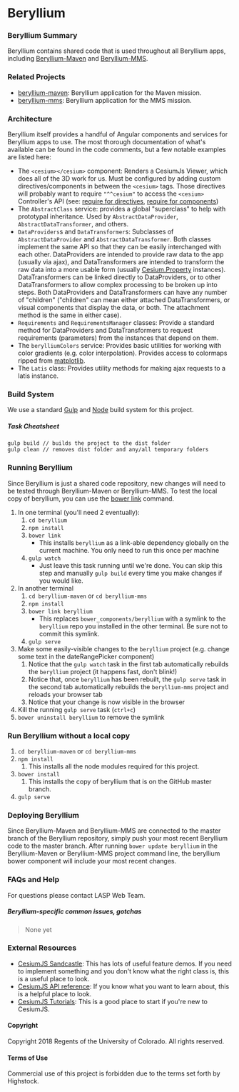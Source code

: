 # Beryllium

### Beryllium Summary

Beryllium contains shared code that is used throughout all Beryllium apps, including
[Beryllium-Maven](https://github.com/lasp/beryllium-maven.git)
and [Beryllium-MMS](https://github.com/lasp/beryllium-mms.git).

### Related Projects

* [beryllium-maven](https://github.com/lasp/beryllium-maven.git):
    Beryllium application for the Maven mission.
* [beryllium-mms](https://github.com/lasp/beryllium-mms.git):
    Beryllium application for the MMS mission.

### Architecture

Beryllium itself provides a handful of Angular components and services for Beryllium apps
to use. The most thorough documentation of what's available can be found in the code comments,
but a few notable examples are listed here:

* The `<cesium></cesium>` component: Renders a CesiumJs Viewer, which does all of the 3D
    work for us. Must be configured by adding custom directives/components in between the
    `<cesium>` tags. Those directives will probably want to require `"^^cesium"` to access
    the `<cesium>` Controller's API (see:
    [require for directives](https://docs.angularjs.org/guide/directive#creating-directives-that-communicate),
    [require for components](https://docs.angularjs.org/guide/component#intercomponent-communication))
* The `AbstractClass` service: provides a global "superclass" to help with prototypal
    inheritance. Used by `AbstractDataProvider`, `AbstractDataTransformer`, and others.
* `DataProviders`s and `DataTransformer`s: Subclasses of `AbstractDataProvider` and
    `AbstractDataTransformer`. Both classes implement the same API so that they can be
    easily interchanged with each other. DataProviders are intended to provide raw data
    to the app (usually via ajax), and DataTransformers are intended to transform the
    raw data into a more usable form (usually
    [Cesium.Property](https://cesiumjs.org/Cesium/Build/Documentation/Property.html)
    instances). DataTransformers can be linked directly to
    DataProviders, or to other DataTransformers to allow complex processing to be broken up
    into steps. Both DataProviders and DataTransformers can have any number of "children"
    ("children" can mean either attached DataTransformers, or visual components that
    display the data, or both. The attachment method is the same in either case).
* `Requirements` and `RequirementsManager` classes: Provide a standard method for
    DataProviders and DataTransformers to request requirements (parameters) from the
    instances that depend on them.
* The `berylliumColors` service: Provides basic utilities for working with color gradients
    (e.g. color interpolation). Provides access to colormaps ripped from
    [matplotlib](http://matplotlib.org/examples/color/colormaps_reference.html).
* The `Latis` class: Provides utility methods for making ajax requests to a latis instance.

### Build System

We use a standard [Gulp](https://gulpjs.com/) and [Node](https://nodejs.org/en/) build system for this project.

##### Task Cheatsheet

```
gulp build // builds the project to the dist folder
gulp clean // removes dist folder and any/all temporary folders
```

### Running Beryllium

Since Beryllium is just a shared code repository, new changes will need to be tested through
Beryllium-Maven or Beryllium-MMS. To test the local copy of beryllium, you can use the
[bower link](https://bower.io/docs/api/#link) command.

1. In one terminal (you'll need 2 eventually):
    1. `cd beryllium`
    1. `npm install`
    1. `bower link`
        * This installs `beryllium` as a link-able dependency globally on the current machine. You only need to run this once per machine
    1. `gulp watch`
        * Just leave this task running until we're done. You can skip this step and manually `gulp build` every time you make changes if you would like.
1. In another terminal
    1. `cd beryllium-maven` or `cd beryllium-mms`
    1. `npm install`
    1. `bower link beryllium`
        * This replaces `bower_components/beryllium` with a symlink to the `beryllium` repo you installed in the other terminal. Be sure not to commit this symlink.
    1. `gulp serve`
1. Make some easily-visible changes to the `beryllium` project (e.g. change some text in the dateRangePicker component)
    1. Notice that the `gulp watch` task in the first tab automatically rebuilds the `beryllium` project (it happens fast, don't blink!)
    1. Notice that, once `beryllium` has been rebuilt, the `gulp serve` task in the second tab automatically rebuilds the `beryllium-mms` project and reloads your browser tab
    1. Notice that your change is now visible in the browser
1. Kill the running `gulp serve` task (`ctrl+c`)
1. `bower uninstall beryllium` to remove the symlink

### Run Beryllium without a local copy
1. `cd beryllium-maven` or `cd beryllium-mms`
1. `npm install`
    1. This installs all the node modules required for this project.
1. `bower install`
    1. This installs the copy of beryllium that is on the GitHub master branch.
1. `gulp serve`

### Deploying Beryllium

Since Beryllium-Maven and Beryllium-MMS are connected to the master branch of the Beryllium repository,
simply push your most recent Beryllium code to the master branch. After running `bower update beryllium` in the Beryllium-Maven
or Beryllium-MMS project command line, the beryllium bower component will include your most recent changes.

### FAQs and Help

For questions please contact LASP Web Team.

##### Beryllium-specific common issues, gotchas

> None yet

### External Resources

* [CesiumJS Sandcastle](http://cesiumjs.org/Cesium/Apps/Sandcastle/index.html?src=Hello%20World.html&label=Showcases):
	This has lots of useful feature demos. If you need to implement something and you don't know
	what the right class is, this is a useful place to look.
* [CesiumJS API reference](http://cesiumjs.org/refdoc.html): If you know what you want to learn
	about, this is a helpful place to look.
* [CesiumJS Tutorials](http://cesiumjs.org/tutorials.html): This is a good place to start if you're
	new to CesiumJS.

#### Copyright
Copyright 2018 Regents of the University of Colorado. All rights reserved.

#### Terms of Use
Commercial use of this project is forbidden due to the terms set forth by Highstock.
